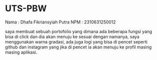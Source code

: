 # UTS-PBW
Nama : Dhafa Fikriansyiah Putra
NPM : 2310631250012

saya membuat sebuah portofolio yang dimana ada beberapa fungsi yang bisa di click dan dia akan menuju ke sesuai dengan namanya, saya menggunakan warna gradasi, ada juga logi yang bisa di pencet seperti github dan instagram yang jika di pencet ia akan menuju ke profil masing masing aplikasi.
